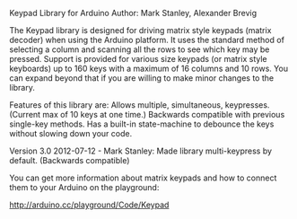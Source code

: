 Keypad Library for Arduino
Author:  Mark Stanley, Alexander Brevig

The Keypad library is designed for driving matrix style keypads (matrix decoder) when using the Arduino platform. It uses the standard method of selecting a column and scanning all the rows to see which key may be pressed. Support is provided for various size keypads (or matrix style keyboards) up to 160 keys with a maximum of 16 columns and 10 rows. You can expand beyond that if you are willing to make minor changes to the library.

Features of this library are:
	Allows multiple, simultaneous, keypresses. (Current max of 10 keys at one time.)
	Backwards compatible with previous single-key methods.
	Has a built-in state-machine to debounce the keys without slowing down your code.


Version 3.0 	2012-07-12 - Mark Stanley:
	Made library multi-keypress by default. (Backwards compatible)


You can get more information about matrix keypads and how to connect them to your Arduino on the playground:

http://arduino.cc/playground/Code/Keypad
